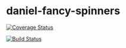 # daniel-fancy-spinners

[![Coverage Status](https://coveralls.io/repos/github/Daniel-Kao/daniel-fancy-spinners/badge.svg?branch=main)](https://coveralls.io/github/Daniel-Kao/daniel-fancy-spinners?branch=main)

[![Build Status](https://travis-ci.org/Daniel-Kao/daniel-fancy-spinners.svg?branch=main)](https://travis-ci.org/Daniel-Kao/daniel-fancy-spinners)

